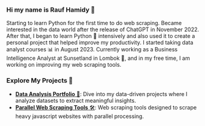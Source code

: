 ### Hi my name is Rauf Hamidy 👋

Starting to learn Python for the first time to do web scraping. Became interested in the data world after the release of ChatGPT in November 2022. After that, I began to learn Python 🐍 intensively and also used it to create a personal project that helped improve my productivity. I started taking data analyst courses 📊 in August 2023. Currently working as a Business Intelligence Analyst at Sunsetland in Lombok 🌅, and in my free time, I am working on improving my web scraping tools.

### Explore My Projects 🚀

* [**Data Analysis Portfolio** 💼](<https://github.com/raufh10/data_analyst_portfolio>): Dive into my data-driven projects where I analyze datasets to extract meaningful insights.
* [**Parallel Web Scraping Tools** 🛠️](<https://github.com/raufh10/parallel_web_scraping>): Web scraping tools designed to scrape heavy javascript websites with parallel processing.
